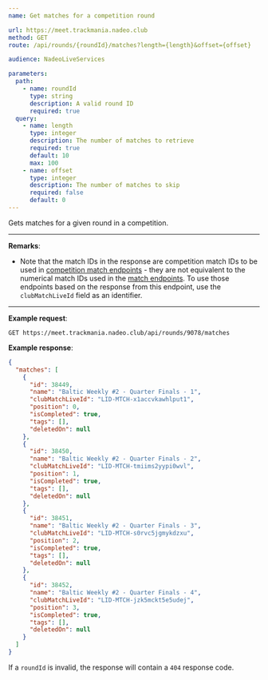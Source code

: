 ```yaml
---
name: Get matches for a competition round

url: https://meet.trackmania.nadeo.club
method: GET
route: /api/rounds/{roundId}/matches?length={length}&offset={offset}

audience: NadeoLiveServices

parameters:
  path:
    - name: roundId
      type: string
      description: A valid round ID
      required: true
  query:
    - name: length
      type: integer
      description: The number of matches to retrieve
      required: true
      default: 10
      max: 100
    - name: offset
      type: integer
      description: The number of matches to skip
      required: false
      default: 0
---
```


Gets matches for a given round in a competition.

---

**Remarks**:

- Note that the match IDs in the response are competition match IDs to be used in [competition match endpoints](/meet/competition-matches) - they are not equivalent to the numerical match IDs used in the [match endpoints](/meet/matches). To use those endpoints based on the response from this endpoint, use the `clubMatchLiveId` field as an identifier.

---

**Example request**:

```plain
GET https://meet.trackmania.nadeo.club/api/rounds/9078/matches
```

**Example response**:

```json
{
  "matches": [
    {
      "id": 38449,
      "name": "Baltic Weekly #2 - Quarter Finals - 1",
      "clubMatchLiveId": "LID-MTCH-x1accvkawhlput1",
      "position": 0,
      "isCompleted": true,
      "tags": [],
      "deletedOn": null
    },
    {
      "id": 38450,
      "name": "Baltic Weekly #2 - Quarter Finals - 2",
      "clubMatchLiveId": "LID-MTCH-tmiims2yypi0wvl",
      "position": 1,
      "isCompleted": true,
      "tags": [],
      "deletedOn": null
    },
    {
      "id": 38451,
      "name": "Baltic Weekly #2 - Quarter Finals - 3",
      "clubMatchLiveId": "LID-MTCH-s0rvc5jgmykdzxu",
      "position": 2,
      "isCompleted": true,
      "tags": [],
      "deletedOn": null
    },
    {
      "id": 38452,
      "name": "Baltic Weekly #2 - Quarter Finals - 4",
      "clubMatchLiveId": "LID-MTCH-jzk5mckt5e5udej",
      "position": 3,
      "isCompleted": true,
      "tags": [],
      "deletedOn": null
    }
  ]
}
```

If a `roundId` is invalid, the response will contain a `404` response code.
